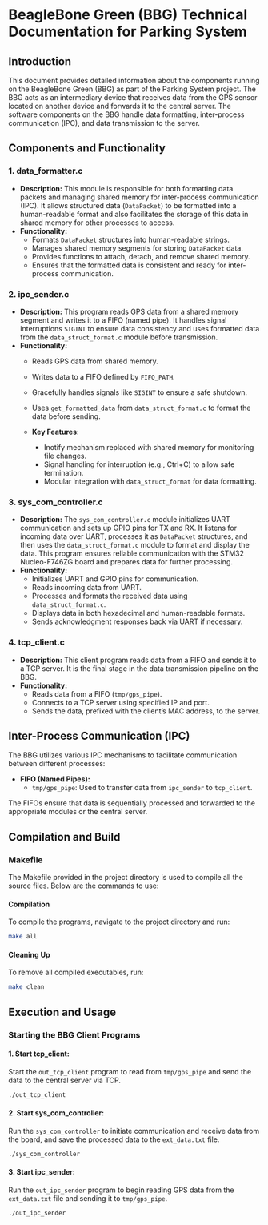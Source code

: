 # BeagleBone Green (BBG) Technical Documentation for Parking System

## Introduction
This document provides detailed information about the components running on the BeagleBone Green (BBG) as part of the Parking System project. The BBG acts as an intermediary device that receives data from the GPS sensor located on another device and forwards it to the central server. The software components on the BBG handle data formatting, inter-process communication (IPC), and data transmission to the server.

## Components and Functionality

### 1. **data_formatter.c**
   - **Description:** This module is responsible for both formatting data packets and managing shared memory for inter-process communication (IPC). It allows structured data (`DataPacket`) to be formatted into a human-readable format and also facilitates the storage of this data in shared memory for other processes to access.
   - **Functionality:**
     - Formats `DataPacket` structures into human-readable strings.
     - Manages shared memory segments for storing `DataPacket` data.
     - Provides functions to attach, detach, and remove shared memory.
     - Ensures that the formatted data is consistent and ready for inter-process communication.

### 2. **ipc_sender.c**
   - **Description:** This program reads GPS data from a shared memory segment and writes it to a FIFO (named pipe). It handles signal interruptions `SIGINT` to ensure data consistency and uses formatted data from the `data_struct_format.c` module before transmission.
   - **Functionality:**
     - Reads GPS data from shared memory.
     - Writes data to a FIFO defined by `FIFO_PATH`.
     - Gracefully handles signals like `SIGINT` to ensure a safe shutdown.
     - Uses `get_formatted_data` from `data_struct_format.c` to format the data before sending.


     - **Key Features**:
       - Inotify mechanism replaced with shared memory for monitoring file changes.
       - Signal handling for interruption (e.g., Ctrl+C) to allow safe termination.
       - Modular integration with `data_struct_format` for data formatting.

### 3. **sys_com_controller.c**
   - **Description:** The `sys_com_controller.c` module initializes UART communication and sets up GPIO pins for TX and RX. It listens for incoming data over UART, processes it as `DataPacket` structures, and then uses the `data_struct_format.c` module to format and display the data. This program ensures reliable communication with the STM32 Nucleo-F746ZG board and prepares data for further processing.
   - **Functionality:**
     - Initializes UART and GPIO pins for communication.
     - Reads incoming data from UART.
     - Processes and formats the received data using `data_struct_format.c`.
     - Displays data in both hexadecimal and human-readable formats.
     - Sends acknowledgment responses back via UART if necessary.

### 4. **tcp_client.c**
   - **Description:** This client program reads data from a FIFO and sends it to a TCP server. It is the final stage in the data transmission pipeline on the BBG.
   - **Functionality:**
     - Reads data from a FIFO (`tmp/gps_pipe`).
     - Connects to a TCP server using specified IP and port.
     - Sends the data, prefixed with the client’s MAC address, to the server.

## Inter-Process Communication (IPC)
The BBG utilizes various IPC mechanisms to facilitate communication between different processes:
- **FIFO (Named Pipes):**
  - `tmp/gps_pipe`: Used to transfer data from `ipc_sender` to `tcp_client`.

The FIFOs ensure that data is sequentially processed and forwarded to the appropriate modules or the central server.

## Compilation and Build

### Makefile
The Makefile provided in the project directory is used to compile all the source files. Below are the commands to use:

#### Compilation
To compile the programs, navigate to the project directory and run:
```sh
make all
```

#### Cleaning Up
To remove all compiled executables, run:
```sh
make clean
```

## Execution and Usage
### Starting the BBG Client Programs

#### 1. Start tcp_client:
Start the `out_tcp_client` program to read from `tmp/gps_pipe` and send the data to the central server via TCP.
```sh
./out_tcp_client
```

#### 2. Start sys_com_controller:
Run the `sys_com_controller` to initiate communication and receive data from the board, and save the processed data to the `ext_data.txt` file.
```sh
./sys_com_controller
```

#### 3. Start ipc_sender:
Run the `out_ipc_sender` program to begin reading GPS data from the `ext_data.txt` file and sending it to `tmp/gps_pipe`.
```sh
./out_ipc_sender
```

